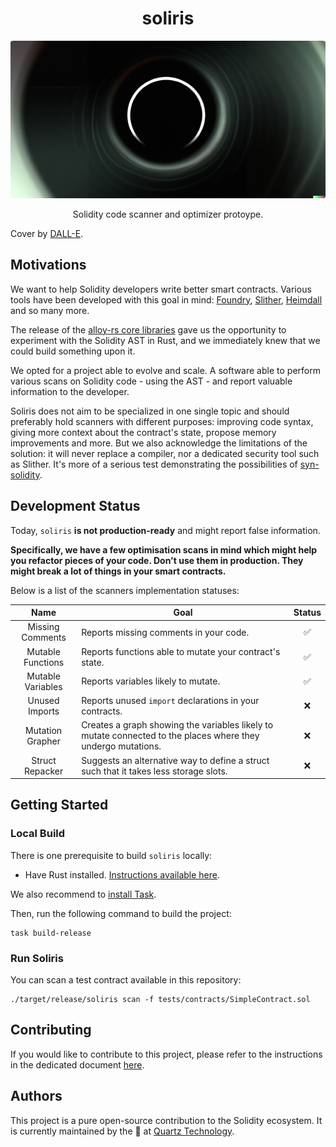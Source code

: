 # <h1 align="center"> soliris </h1>

<p align="center">
    <img src="./.github/assets/COVER.PNG" style="border-radius:1%" alt="">
</p>

<p align="center">
    Solidity code scanner and optimizer protoype.
</p>

Cover by [DALL-E](https://openai.com/dall-e-2/).

## Motivations

We want to help Solidity developers write better smart contracts.
Various tools have been developed with this goal in mind: [Foundry](https://github.com/foundry-rs/foundry), [Slither](https://github.com/crytic/slither), [Heimdall](https://github.com/Jon-Becker/heimdall-rs) and so many more.

The release of the [alloy-rs core libraries](https://github.com/alloy-rs/core) gave us the opportunity to experiment with the Solidity AST in Rust, and we immediately knew that we could build something upon it.

We opted for a project able to evolve and scale. A software able to perform various scans on Solidity code - using the AST - and report valuable information to the developer.

Soliris does not aim to be specialized in one single topic and should preferably hold scanners with different purposes: improving code syntax, giving more context about the contract's state, propose memory improvements and more.
But we also acknowledge the limitations of the solution: it will never replace a compiler, nor a dedicated security tool such as Slither.
It's more of a serious test demonstrating the possibilities of [syn-solidity](https://github.com/alloy-rs/core/tree/main/crates/syn-solidity).

## Development Status

Today, `soliris` **is not production-ready** and might report false information.

**Specifically, we have a few optimisation scans in mind which might help you refactor pieces of your code. Don't use them in production. They might break a lot of things in your smart contracts.**

Below is a list of the scanners implementation statuses:

|    Name       	     | Goal                                                                                                         	 | Status 	 |
|:-------------------:|----------------------------------------------------------------------------------------------------------------|:--------:|
| Missing Comments 	  | Reports missing comments in your code.                                                                       	 |  ✅   	   |
| Mutable Functions 	 | Reports functions able to mutate your contract's state.                                                      	 |  ✅   	   |
| Mutable Variables 	 | Reports variables likely to mutate.                                                                          	 |  ✅   	   |
|  Unused Imports  	  | Reports unused `import` declarations in your contracts.                                                      	 |  ❌   	   |
| Mutation Grapher 	  | Creates a graph showing the variables likely to mutate connected to the places where they undergo mutations. 	 |  ❌   	   |
| Struct Repacker  	  | Suggests an alternative way to define a struct such that it takes less storage slots.                        	 |  ❌   	   |

## Getting Started

### Local Build

There is one prerequisite to build `soliris` locally:
- Have Rust installed. [Instructions available here](https://www.rust-lang.org/tools/install).

We also recommend to [install Task](https://taskfile.dev/installation/).

Then, run the following command to build the project:
```shell
task build-release
```

### Run Soliris

You can scan a test contract available in this repository:
```shell
./target/release/soliris scan -f tests/contracts/SimpleContract.sol
```

## Contributing

If you would like to contribute to this project, please refer to the instructions in the
dedicated document [here](./CONTRIBUTING.md).

## Authors

This project is a pure open-source contribution to the Solidity ecosystem.
It is currently maintained by the 🤖 at [Quartz Technology](https://github.com/quartz-technology).
